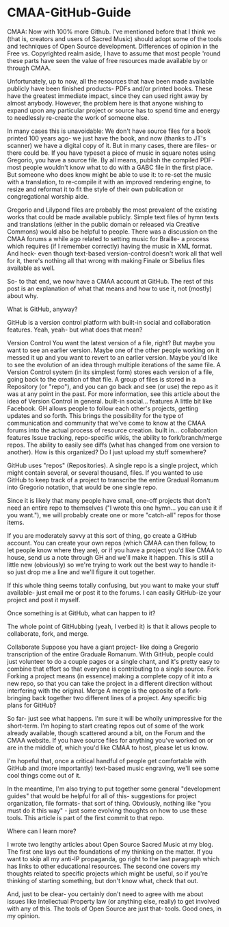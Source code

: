 CMAA-GitHub-Guide
=================

CMAA: Now with 100% more Github.
I've mentioned before that I think we (that is, creators and users of Sacred Music) should adopt some of the tools and techniques of Open Source development. Differences of opinion in the Free vs. Copyrighted realm aside, I have to assume that most people 'round these parts have seen the value of free resources made available by or through CMAA.

Unfortunately, up to now, all the resources that have been made available publicly have been finished products- PDFs and/or printed books. These have the greatest immediate impact, since they can used right away by almost anybody. However, the problem here is that anyone wishing to expand upon any particular project or source has to spend time and energy to needlessly re-create the work of someone else.

In many cases this is unavoidable: We don't have source files for a book printed 100 years ago- we just have the book, and now (thanks to JT's scanner) we have a digital copy of it. But in many cases, there are files- or there could be. If you have typeset a piece of music in square notes using Gregorio, you have a source file. By all means, publish the compiled PDF- most people wouldn't know what to do with a GABC file in the first place. But someone who does know might be able to use it: to re-set the music with a translation, to re-compile it with an improved rendering engine, to resize and reformat it to fit the style of their own publication or congregational worship aide.

Gregorio and Lilypond files are probably the most prevalent of the existing works that could be made available publicly. Simple text files of hymn texts and translations (either in the public domain or released via Creative Commons) would also be helpful to people. There was a discussion on the CMAA forums a while ago related to setting music for Braille- a process which requires (if I remember correctly) having the music in XML format. And heck- even though text-based version-control doesn't work all that well for it, there's nothing all that wrong with making Finale or Sibelius files available as well.

So- to that end, we now have a CMAA account at GitHub. The rest of this post is an explanation of what that means and how to use it, not (mostly) about why.

What is GitHub, anyway?

GitHub is a version control platform with built-in social and collaboration features. Yeah, yeah- but what does that mean?

Version Control
You want the latest version of a file, right? But maybe you want to see an earlier version. Maybe one of the other people working on it messed it up and you want to revert to an earlier version. Maybe you'd like to see the evolution of an idea through multiple iterations of the same file.
A Version Control system (in its simplest form) stores each version of a file, going back to the creation of that file. A group of files is stored in a Repository (or "repo"), and you can go back and see (or use) the repo as it was at any point in the past.
For more information, see this article about the idea of Version Control in general.
built-in social... features
A little bit like Facebook. GH allows people to follow each other's projects, getting updates and so forth. This brings the possibility for the type of communication and community that we've come to know at the CMAA forums into the actual process of resource creation.
built in... collaboration features
Issue tracking, repo-specific wikis, the ability to fork/branch/merge repos. The ability to easily see diffs (what has changed from one version to another).
How is this organized? Do I just upload my stuff somewhere?

GitHub uses "repos" (Repositories). A single repo is a single project, which might contain several, or several thousand, files. If you wanted to use GitHub to keep track of a project to transcribe the entire Gradual Romanum into Gregorio notation, that would be one single repo.

Since it is likely that many people have small, one-off projects that don't need an entire repo to themselves ("I wrote this one hymn... you can use it if you want."), we will probably create one or more "catch-all" repos for those items.

If you are moderately savvy at this sort of thing, go create a GitHub account. You can create your own repos (which CMAA can then follow, to let people know where they are), or if you have a project you'd like CMAA to house, send us a note through GH and we'll make it happen. This is still a little new (obviously) so we're trying to work out the best way to handle it- so just drop me a line and we'll figure it out together.

If this whole thing seems totally confusing, but you want to make your stuff available- just email me or post it to the forums. I can easily GitHub-ize your project and post it myself.

Once something is at GitHub, what can happen to it?

The whole point of GitHubbing (yeah, I verbed it) is that it allows people to collaborate, fork, and merge.

Collaborate
Suppose you have a giant project- like doing a Gregorio transcription of the entire Graduale Romanum. With GitHub, people could just volunteer to do a couple pages or a single chant, and it's pretty easy to combine that effort so that everyone is contributing to a single source.
Fork
Forking a project means (in essence) making a complete copy of it into a new repo, so that you can take the project in a different direction without interfering with the original.
Merge
A merge is the opposite of a fork- bringing back together two different lines of a project.
Any specific big plans for GitHub?

So far- just see what happens. I'm sure it will be wholly unimpressive for the short-term. I'm hoping to start creating repos out of some of the work already available, though scattered around a bit, on the Forum and the CMAA website. If you have source files for anything you've worked on or are in the middle of, which you'd like CMAA to host, please let us know.

I'm hopeful that, once a critical handful of people get comfortable with GitHub and (more importantly) text-based music engraving, we'll see some cool things come out of it.

In the meantime, I'm also trying to put together some general "development guides" that would be helpful for all of this- suggestions for project organization, file formats- that sort of thing. Obviously, nothing like "you must do it this way" - just some evolving thoughts on how to use these tools. This article is part of the first commit to that repo.

Where can I learn more?

I wrote two lengthy articles about Open Source Sacred Music at my blog. The first one lays out the foundations of my thinking on the matter. If you want to skip all my anti-IP propaganda, go right to the last paragraph which has links to other educational resources. The second one covers my thoughts related to specific projects which might be useful, so if you're thinking of starting something, but don't know what, check that out.

And, just to be clear- you certainly don't need to agree with me about issues like Intellectual Property law (or anything else, really) to get involved with any of this. The tools of Open Source are just that- tools. Good ones, in my opinion.
